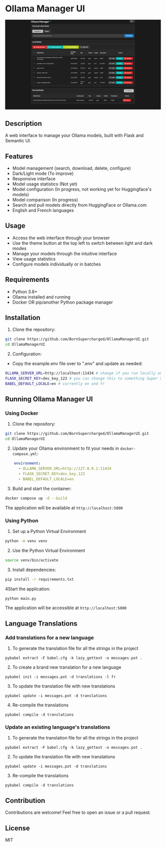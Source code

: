 # Ollama Manager UI

![Ollama Manager UI](ollama_manager.png)

## Description
A web interface to manage your Ollama models, built with Flask and Semantic UI.

## Features
- Model management (search, download, delete, configure)
- Dark/Light mode (To improve)
- Responsive interface 
- Model usage statistics (Not yet)
- Model configuration  (In progress, not working yet for Huggingface's models)
- Model comparison (In progress)
- Search and pull models directly from HuggingFace or Ollama.com
- English and French languages

## Usage
- Access the web interface through your browser
- Use the theme button at the top left to switch between light and dark modes
- Manage your models through the intuitive interface
- View usage statistics
- Configure models individually or in batches

## Requirements
- Python 3.8+
- Ollama installed and running
- Docker OR pip/another Python package manager

## Installation
1. Clone the repository:
```bash
git clone https://github.com/BornSupercharged/OllamaManagerUI.git
cd OllamaManagerUI
```

2. Configuration:
- Copy the example.env file over to ".env" and update as needed:
```bash
OLLAMA_SERVER_URL=http://localhost:11434 # change if you run locally on a different port
FLASK_SECRET_KEY=dev_key_123 # you can change this to something Super Secret
BABEL_DEFAULT_LOCALE=en # currently en and fr
```

## Running Ollama Manager UI
### Using Docker
1. Clone the repository:
```bash
git clone https://github.com/BornSupercharged/OllamaManagerUI.git
cd OllamaManagerUI
```

2. Update your Ollama environment to fit your needs in `docker-compose.yml`:
```yaml
    environment:
      - OLLAMA_SERVER_URL=http://127.0.0.1:11434
      - FLASK_SECRET_KEY=dev_key_123
      - BABEL_DEFAULT_LOCALE=en
```

3. Build and start the container:
```bash
docker compose up -d --build
```
The application will be available at `http://localhost:5000`

### Using Python
1. Set up a Python Virtual Environment
```bash
python -m venv venv
```

2. Use the Python Virtual Environment
```bash
source venv/bin/activate
```

3. Install dependencies:
```bash
pip install -r requirements.txt
```

4Start the application:
```bash
python main.py
```
The application will be accessible at `http://localhost:5000`

## Language Translations
### Add translations for a new language 
1. To generate the translation file for all the strings in the project
```
pybabel extract -F babel.cfg -k lazy_gettext -o messages.pot .
```

2. To create a brand new translation for a new language
```
pybabel init -i messages.pot -d translations -l fr
```

3. To update the translation file with new translations
```
pybabel update -i messages.pot -d translations
```

4. Re-compile the translations
```
pybabel compile -d translations
```

### Update an existing language's translations
1. To generate the translation file for all the strings in the project
```
pybabel extract -F babel.cfg -k lazy_gettext -o messages.pot .
```

2. To update the translation file with new translations
```
pybabel update -i messages.pot -d translations
```

3. Re-compile the translations
```
pybabel compile -d translations
```

## Contribution
Contributions are welcome! Feel free to open an issue or a pull request.

## License
MIT

